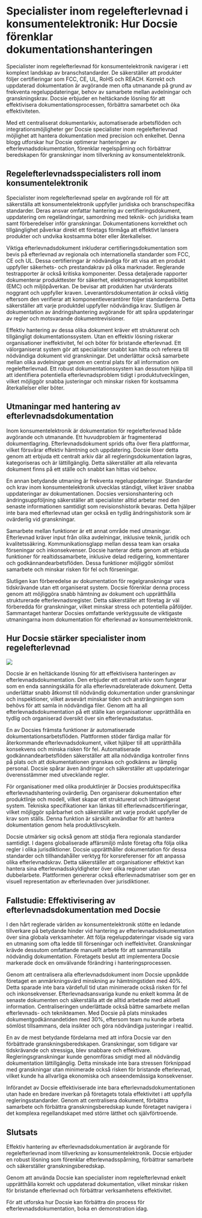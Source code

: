 # Specialister inom regelefterlevnad i konsumentelektronik: Hur Docsie förenklar dokumentationshanteringen

Specialister inom regelefterlevnad för konsumentelektronik navigerar i ett komplext landskap av branschstandarder. De säkerställer att produkter följer certifieringar som FCC, CE, UL, RoHS och REACH. Korrekt och uppdaterad dokumentation är avgörande men ofta utmanande på grund av frekventa regeluppdateringar, behov av samarbete mellan avdelningar och granskningskrav. Docsie erbjuder en heltäckande lösning för att effektivisera dokumentationsprocessen, förbättra samarbetet och öka effektiviteten.

Med ett centraliserat dokumentarkiv, automatiserade arbetsflöden och integrationsmöjligheter ger Docsie specialister inom regelefterlevnad möjlighet att hantera dokumentation med precision och enkelhet. Denna blogg utforskar hur Docsie optimerar hanteringen av efterlevnadsdokumentation, förenklar regelspårning och förbättrar beredskapen för granskningar inom tillverkning av konsumentelektronik.

## Regelefterlevnadsspecialisters roll inom konsumentelektronik

Specialister inom regelefterlevnad spelar en avgörande roll för att säkerställa att konsumentelektronik uppfyller juridiska och branschspecifika standarder. Deras ansvar omfattar hantering av certifieringsdokument, uppdatering om regeländringar, samordning med teknik- och juridiska team samt förberedelser inför granskningar. Dokumentationens korrekthet och tillgänglighet påverkar direkt ett företags förmåga att effektivt lansera produkter och undvika kostsamma böter eller återkallelser.

Viktiga efterlevnadsdokument inkluderar certifieringsdokumentation som bevis på efterlevnad av regionala och internationella standarder som FCC, CE och UL. Dessa certifieringar är nödvändiga för att visa att en produkt uppfyller säkerhets- och prestandakrav på olika marknader. Reglerande testrapporter är också kritiska komponenter. Dessa detaljerade rapporter dokumenterar produkttester för säkerhet, elektromagnetisk kompatibilitet (EMC) och miljöpåverkan. De bevisar att produkten har utvärderats noggrant och uppfyller kraven. Leverantörsdokumentation är också viktig eftersom den verifierar att komponentleverantörer följer standarderna. Detta säkerställer att varje produktdel uppfyller nödvändiga krav. Slutligen är dokumentation av ändringshantering avgörande för att spåra uppdateringar av regler och motsvarande dokumentrevisioner.

Effektiv hantering av dessa olika dokument kräver ett strukturerat och tillgängligt dokumentationssystem. Utan en effektiv lösning riskerar organisationer ineffektivitet, fel och böter för bristande efterlevnad. Ett välorganiserat system gör att specialister snabbt kan hitta och referera till nödvändiga dokument vid granskningar. Det underlättar också samarbete mellan olika avdelningar genom en central plats för all information om regelefterlevnad. Ett robust dokumentationssystem kan dessutom hjälpa till att identifiera potentiella efterlevnadsproblem tidigt i produktutvecklingen, vilket möjliggör snabba justeringar och minskar risken för kostsamma återkallelser eller böter.

## Utmaningar med hantering av efterlevnadsdokumentation

Inom konsumentelektronik är dokumentation för regelefterlevnad både avgörande och utmanande. Ett huvudproblem är fragmenterad dokumentlagring. Efterlevnadsdokument sprids ofta över flera plattformar, vilket försvårar effektiv hämtning och uppdatering. Docsie löser detta genom att erbjuda ett centralt arkiv där all regleringsdokumentation lagras, kategoriseras och är lättillgänglig. Detta säkerställer att alla relevanta dokument finns på ett ställe och snabbt kan hittas vid behov.

En annan betydande utmaning är frekventa regeluppdateringar. Standarder och krav inom konsumentelektronik utvecklas ständigt, vilket kräver snabba uppdateringar av dokumentationen. Docsies versionshantering och ändringsuppföljning säkerställer att specialister alltid arbetar med den senaste informationen samtidigt som revisionshistorik bevaras. Detta hjälper inte bara med efterlevnad utan ger också en tydlig ändringshistorik som är ovärderlig vid granskningar.

Samarbete mellan funktioner är ett annat område med utmaningar. Efterlevnad kräver input från olika avdelningar, inklusive teknik, juridik och kvalitetssäkring. Kommunikationsglapp mellan dessa team kan orsaka förseningar och inkonsekvenser. Docsie hanterar detta genom att erbjuda funktioner för realtidssamarbete, inklusive delad redigering, kommentarer och godkännandearbetsflöden. Dessa funktioner möjliggör sömlöst samarbete och minskar risken för fel och förseningar.

Slutligen kan förberedelse av dokumentation för regelgranskningar vara tidskrävande utan ett organiserat system. Docsie förenklar denna process genom att möjliggöra snabb hämtning av dokument och upprätthålla strukturerade efterlevnadsregister. Detta säkerställer att företag är väl förberedda för granskningar, vilket minskar stress och potentiella påföljder. Sammantaget hanterar Docsies omfattande verktygssuite de viktigaste utmaningarna inom dokumentation för efterlevnad av konsumentelektronik.

## Hur Docsie stärker specialister inom regelefterlevnad

![](https://cdn.docsie.io/workspace_PxAvC1Uenuc7ad6H3/doc_wn84Jkoc6hIMTO2eE/file_WyrqEK0E1zfn5P8Ia/image_ed244903-132a-cf9b-c7f2-bda1651bfa30.jpg)

Docsie är en heltäckande lösning för att effektivisera hanteringen av efterlevnadsdokumentation. Den erbjuder ett centralt arkiv som fungerar som en enda sanningskälla för alla efterlevnadsrelaterade dokument. Detta underlättar snabb åtkomst till nödvändig dokumentation under granskningar och inspektioner, vilket avsevärt minskar tiden och ansträngningen som behövs för att samla in nödvändiga filer. Genom att ha all efterlevnadsdokumentation på ett ställe kan organisationer upprätthålla en tydlig och organiserad översikt över sin efterlevnadsstatus.

En av Docsies främsta funktioner är automatiserade dokumentationsarbetsflöden. Plattformen stöder färdiga mallar för återkommande efterlevnadsdokument, vilket hjälper till att upprätthålla konsekvens och minska risken för fel. Automatiserade godkännandearbetsflöden säkerställer att alla nödvändiga kontroller finns på plats och att dokumentationen granskas och godkänns av lämplig personal. Docsie spårar även ändringar och säkerställer att uppdateringar överensstämmer med utvecklande regler.

För organisationer med olika produktlinjer är Docsies produktspecifika efterlevnadshantering ovärderlig. Den organiserar dokumentation efter produktlinje och modell, vilket skapar ett strukturerat och lättnavigerat system. Tekniska specifikationer kan länkas till efterlevnadscertifieringar, vilket möjliggör spårbarhet och säkerställer att varje produkt uppfyller de krav som ställs. Denna funktion är särskilt användbar för att hantera dokumentation genom hela produktlivscykeln.

Docsie utmärker sig också genom att stödja flera regionala standarder samtidigt. I dagens globaliserade affärsmiljö måste företag ofta följa olika regler i olika jurisdiktioner. Docsie upprätthåller dokumentation för dessa standarder och tillhandahåller verktyg för korsreferenser för att anpassa olika efterlevnadskrav. Detta säkerställer att organisationer effektivt kan hantera sina efterlevnadsskyldigheter över olika regioner utan dubbelarbete. Plattformen genererar också efterlevnadsmatriser som ger en visuell representation av efterlevnaden över jurisdiktioner.

## Fallstudie: Effektivisering av efterlevnadsdokumentation med Docsie

I den hårt reglerade världen av konsumentelektronik stötte en ledande tillverkare på betydande hinder vid hantering av efterlevnadsdokumentation över sina globala verksamheter. Att följa regeluppdateringar visade sig vara en utmaning som ofta ledde till förseningar och ineffektivitet. Granskningar krävde dessutom omfattande manuellt arbete för att sammanställa nödvändig dokumentation. Företagets beslut att implementera Docsie markerade dock en omvälvande förändring i hanteringsprocessen.

Genom att centralisera alla efterlevnadsdokument inom Docsie uppnådde företaget en anmärkningsvärd minskning av hämtningstiden med 40%. Detta sparade inte bara värdefull tid utan minimerade också risken för fel och inkonsekvenser. Efterlevnadsansvariga kunde nu enkelt komma åt de senaste dokumenten och säkerställa att de alltid arbetade med aktuell information. Centraliseringen underlättade också bättre samarbete mellan efterlevnads- och teknikteamen. Med Docsie på plats minskades dokumentgodkännandetiden med 30%, eftersom team nu kunde arbeta sömlöst tillsammans, dela insikter och göra nödvändiga justeringar i realtid.

En av de mest betydande fördelarna med att införa Docsie var den förbättrade granskningsberedskapen. Granskningar, som tidigare var tidskrävande och stressiga, blev snabbare och effektivare. Regleringsgranskningar kunde genomföras smidigt med all nödvändig dokumentation lättillgänglig. Detta minskade inte bara stressen förknippad med granskningar utan minimerade också risken för bristande efterlevnad, vilket kunde ha allvarliga ekonomiska och anseendemässiga konsekvenser.

Införandet av Docsie effektiviserade inte bara efterlevnadsdokumentationen utan hade en bredare inverkan på företagets totala effektivitet i att uppfylla regleringsstandarder. Genom att centralisera dokument, förbättra samarbete och förbättra granskningsberedskap kunde företaget navigera i det komplexa regellandskapet med större lätthet och självförtroende.

## Slutsats

Effektiv hantering av efterlevnadsdokumentation är avgörande för regelefterlevnad inom tillverkning av konsumentelektronik. Docsie erbjuder en robust lösning som förenklar efterlevnadsspårning, förbättrar samarbete och säkerställer granskningsberedskap.

Genom att använda Docsie kan specialister inom regelefterlevnad enkelt upprätthålla korrekt och uppdaterad dokumentation, vilket minskar risken för bristande efterlevnad och förbättrar verksamhetens effektivitet.

För att utforska hur Docsie kan förbättra din process för efterlevnadsdokumentation, boka en demonstration idag.